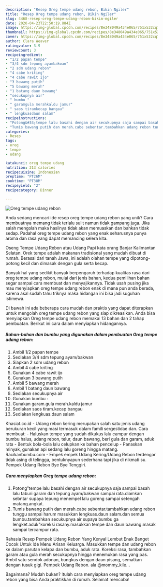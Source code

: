 ```yaml
---
description: "Resep Oreg tempe udang rebon, Bikin Ngiler"
title: "Resep Oreg tempe udang rebon, Bikin Ngiler"
slug: 4468-resep-oreg-tempe-udang-rebon-bikin-ngiler
date: 2020-04-23T22:50:19.884Z
image: https://img-global.cpcdn.com/recipes/8e348049a434e065/751x532cq70/oreg-tempe-udang-rebon-foto-resep-utama.jpg
thumbnail: https://img-global.cpcdn.com/recipes/8e348049a434e065/751x532cq70/oreg-tempe-udang-rebon-foto-resep-utama.jpg
cover: https://img-global.cpcdn.com/recipes/8e348049a434e065/751x532cq70/oreg-tempe-udang-rebon-foto-resep-utama.jpg
author: Clara Weaver
ratingvalue: 3.9
reviewcount: 3
recipeingredient:
- "1/2 papan tempe"
- "3/4 sdm tepung ayambakwan"
- "2 sdm udang rebon"
- "4 cabe kriting"
- "4 cabe rawit ijo"
- "3 bawang putih"
- "5 bawang merah"
- "1 batang daun bawang"
- "secukupnya air"
- " bumbu "
- " garamgula merahkaldu jamur"
- " saos tiramkecap bangau"
- " lengkuasdaun salam"
recipeinstructions:
- "Potong&#34;tempe lalu basahi dengan air secukupnya saja sampai basah lalu taburi garam dan tepung ayam/bakwan sampai rata.diamkan sebntar supaya tepung menempel lalu goreng sampai setengah matang.angkat."
- "Tumis bawang putih dan merah.cabe sebentar.tambahkan udang rebon tunggu sampai harum masukkan lengkuas.daun salam.dan semua bumbu.tambahkan secukupnya air supaya bumbu ga lengket.aduk&#34;koreksi rasany.masukkan tempe dan daun bawang.masak sampai tercampur rata."
categories:
- Resep
tags:
- oreg
- tempe
- udang

katakunci: oreg tempe udang 
nutrition: 213 calories
recipecuisine: Indonesian
preptime: "PT26M"
cooktime: "PT38M"
recipeyield: "2"
recipecategory: Dinner

---
```



![Oreg tempe udang rebon](https://img-global.cpcdn.com/recipes/8e348049a434e065/751x532cq70/oreg-tempe-udang-rebon-foto-resep-utama.jpg)

Anda sedang mencari ide resep oreg tempe udang rebon yang unik? Cara membuatnya memang tidak terlalu sulit namun tidak gampang juga. Jika salah mengolah maka hasilnya tidak akan memuaskan dan bahkan tidak sedap. Padahal oreg tempe udang rebon yang enak seharusnya punya aroma dan rasa yang dapat memancing selera kita.

Oseng Tempe Udang Rebon atau Udang Papi kata orang Banjar Kalimantan Selatan. Orek tempe adalah makanan tradisional yang mudah dibuat di rumah. Berasal dari tanah Jawa, ini adalah olahan tempe yang dipotong-potong kecil dan dimasak dengan gula serta kecap.

Banyak hal yang sedikit banyak berpengaruh terhadap kualitas rasa dari oreg tempe udang rebon, mulai dari jenis bahan, kedua pemilihan bahan segar sampai cara membuat dan menyajikannya. Tidak usah pusing jika mau menyiapkan oreg tempe udang rebon enak di mana pun anda berada, karena asal sudah tahu triknya maka hidangan ini bisa jadi suguhan istimewa.


Di bawah ini ada beberapa cara mudah dan praktis yang dapat diterapkan untuk mengolah oreg tempe udang rebon yang siap dikreasikan. Anda bisa menyiapkan Oreg tempe udang rebon memakai 13 bahan dan 2 tahap pembuatan. Berikut ini cara dalam menyiapkan hidangannya.

<!--inarticleads1-->

##### Bahan-bahan dan bumbu yang digunakan dalam pembuatan Oreg tempe udang rebon:

1. Ambil 1/2 papan tempe
1. Sediakan 3/4 sdm tepung ayam/bakwan
1. Siapkan 2 sdm udang rebon
1. Ambil 4 cabe kriting
1. Gunakan 4 cabe rawit ijo
1. Gunakan 3 bawang putih
1. Ambil 5 bawang merah
1. Ambil 1 batang daun bawang
1. Sediakan secukupnya air
1. Gunakan  bumbu :
1. Gunakan  garam.gula merah.kaldu jamur
1. Sediakan  saos tiram.kecap bangau
1. Sediakan  lengkuas.daun salam


Khasiat.co.id - Udang rebon kering merupakan salah satu jenis udang berukuran kecil yang masi termasuk dalam famili sergestidae dan. Cara membuat: - Haluskan tempe yang sudah dikukus lalu campur dengan bumbu halus, udang rebon, telur, daun bawang, beri gula dan garam, aduk rata - Bentuk bola-bola lalu celupkan ke bahan pencelup - Panaskan minyak, gunakan api sedang lalu goreng hingga matang. Racikanbumbu.com - Empek empek Udang Kering/Udang Rebon terdengar tidak asing di telingga, bentuknyapun sederhana tapi jika di nikmati su. Pempek Udang Rebon Bye Bye Tenggiri. 

<!--inarticleads2-->

##### Cara menyiapkan Oreg tempe udang rebon:

1. Potong&#34;tempe lalu basahi dengan air secukupnya saja sampai basah lalu taburi garam dan tepung ayam/bakwan sampai rata.diamkan sebntar supaya tepung menempel lalu goreng sampai setengah matang.angkat.
1. Tumis bawang putih dan merah.cabe sebentar.tambahkan udang rebon tunggu sampai harum masukkan lengkuas.daun salam.dan semua bumbu.tambahkan secukupnya air supaya bumbu ga lengket.aduk&#34;koreksi rasany.masukkan tempe dan daun bawang.masak sampai tercampur rata.


Rahasia Resep Pempek Udang Rebon Yang Kenyal Lembut Enak Banget Cocok Untuk Ide Menu Arisan Keluarga. Masukkan tempe dan udang rebon ke dalam parutan kelapa dan bumbu, aduk rata. Koreksi rasa, tambahkan garam atau gula merah secukupnya hingga menemukan rasa yang pas. Ambil satu sendok adonan, bungkus dengan daun pisang, sematkan dengan tusuk gigi. Pempek Udang Rebon. ala @mommy_kile. . 

Bagaimana? Mudah bukan? Itulah cara menyiapkan oreg tempe udang rebon yang bisa Anda praktikkan di rumah. Selamat mencoba!
